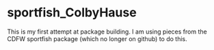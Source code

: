 # sportfish_ColbyHause
This is my first attempt at package building. I am using pieces from the CDFW sportfish package (which no longer on github) to do this. 
